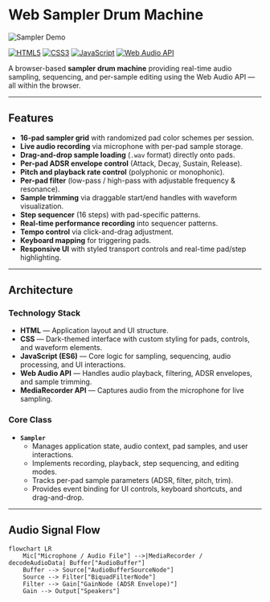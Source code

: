 # Web Sampler Drum Machine

![Sampler Demo](./sampler.gif)

[![HTML5](https://img.shields.io/badge/HTML5-E34F26?logo=html5&logoColor=white)](https://developer.mozilla.org/en-US/docs/Web/Guide/HTML/HTML5)
[![CSS3](https://img.shields.io/badge/CSS3-1572B6?logo=css3&logoColor=white)](https://developer.mozilla.org/en-US/docs/Web/CSS)
[![JavaScript](https://img.shields.io/badge/JavaScript-ES6%2B-F7DF1E?logo=javascript&logoColor=black)](https://developer.mozilla.org/en-US/docs/Web/JavaScript)
[![Web Audio API](https://img.shields.io/badge/Web%20Audio%20API-Enabled-blue)](https://developer.mozilla.org/en-US/docs/Web/API/Web_Audio_API)

A browser-based **sampler drum machine** providing real-time audio sampling, sequencing, and per-sample editing using the Web Audio API — all within the browser.

---

## Features

- **16-pad sampler grid** with randomized pad color schemes per session.
- **Live audio recording** via microphone with per-pad sample storage.
- **Drag-and-drop sample loading** (`.wav` format) directly onto pads.
- **Per-pad ADSR envelope control** (Attack, Decay, Sustain, Release).
- **Pitch and playback rate control** (polyphonic or monophonic).
- **Per-pad filter** (low-pass / high-pass with adjustable frequency & resonance).
- **Sample trimming** via draggable start/end handles with waveform visualization.
- **Step sequencer** (16 steps) with pad-specific patterns.
- **Real-time performance recording** into sequencer patterns.
- **Tempo control** via click-and-drag adjustment.
- **Keyboard mapping** for triggering pads.
- **Responsive UI** with styled transport controls and real-time pad/step highlighting.

---

## Architecture

### Technology Stack
- **HTML** — Application layout and UI structure.
- **CSS** — Dark-themed interface with custom styling for pads, controls, and waveform elements.
- **JavaScript (ES6)** — Core logic for sampling, sequencing, audio processing, and UI interactions.
- **Web Audio API** — Handles audio playback, filtering, ADSR envelopes, and sample trimming.
- **MediaRecorder API** — Captures audio from the microphone for live sampling.

### Core Class
- **`Sampler`**
  - Manages application state, audio context, pad samples, and user interactions.
  - Implements recording, playback, step sequencing, and editing modes.
  - Tracks per-pad sample parameters (ADSR, filter, pitch, trim).
  - Provides event binding for UI controls, keyboard shortcuts, and drag-and-drop.

---

## Audio Signal Flow

```mermaid
flowchart LR
    Mic["Microphone / Audio File"] -->|MediaRecorder / decodeAudioData| Buffer["AudioBuffer"]
    Buffer --> Source["AudioBufferSourceNode"]
    Source --> Filter["BiquadFilterNode"]
    Filter --> Gain["GainNode (ADSR Envelope)"]
    Gain --> Output["Speakers"]
```